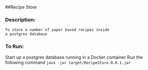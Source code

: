 ##Recipe Store

### Description:
    To store a number of paper based recipes inside
    a postgres database

### To Run:
Start up a postgres database running in a Docker 
    container
Run the following command
```java -jar target/RecipeStore-0.0.1.jar```
